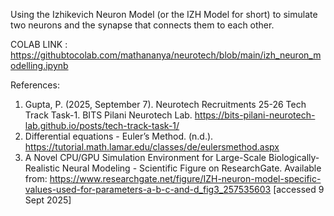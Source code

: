 Using the Izhikevich Neuron Model (or the IZH Model for short) to simulate two neurons and the synapse that connects them to each other.

COLAB LINK : https://githubtocolab.com/mathananya/neurotech/blob/main/izh_neuron_modelling.ipynb

References:

1. Gupta, P. (2025, September 7). Neurotech Recruitments 25-26 Tech Track Task-1. BITS Pilani Neurotech Lab. https://bits-pilani-neurotech-lab.github.io/posts/tech-track-task-1/
2. Differential equations - Euler’s Method. (n.d.). https://tutorial.math.lamar.edu/classes/de/eulersmethod.aspx
3. A Novel CPU/GPU Simulation Environment for Large-Scale Biologically-Realistic Neural Modeling - Scientific Figure on ResearchGate. Available from: https://www.researchgate.net/figure/IZH-neuron-model-specific-values-used-for-parameters-a-b-c-and-d_fig3_257535603 [accessed 9 Sept 2025]
